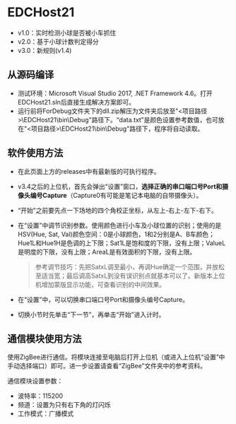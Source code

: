# EDCHost21

- v1.0：实时检测小球是否被小车抓住
- v2.0：基于小球计数判定得分
- v3.0：新规则(v1.4)

## 从源码编译
- 测试环境：Microsoft Visual Studio 2017, .NET Framework 4.6。打开EDCHost21.sln后直接生成解决方案即可。
- 运行前将ForDebug文件夹下的dll.zip解压为文件夹后放至"<项目路径>\EDCHost21\bin\Debug"路径下。“data.txt”是颜色设置参考数值，也可放在"<项目路径>\EDCHost21\bin\Debug"路径下，程序将自动读取。

## 软件使用方法
- 在此页面上方的releases中有最新版的可执行程序。
- v3.4之后的上位机，首先会弹出“设置”窗口，**选择正确的串口端口号Port和摄像头编号Capture**（Capture0有可能是笔记本电脑的自带摄像头）。
- “开始”之前要先点一下场地的四个角校正坐标，从左上-右上-左下-右下。
- 在“设置”中调节识别参数。使用颜色进行小车及小球位置的识别；使用的是HSV(Hue, Sat, Val)颜色空间：0是小球颜色，1和2分别是A、B车颜色；Hue1L和Hue1H是色调的上下限；Sat1L是饱和度的下限，没有上限；ValueL是明度的下限，没有上限；AreaL是有效面积的下限，没有上限。
  
  > 参考调节技巧：先把SatxL调至最小，再调Hue确定一个范围，并放松至适当宽；最后调高SatxL到没有误识别点就基本可以了。新版本上位机增加蒙版显示功能，可查看识别的中间效果。
- 在“设置”中，可以切换串口端口号Port和摄像头编号Capture。
- 切换小节时先单击“下一节”，再单击“开始”进入计时。

## 通信模块使用方法
使用ZigBee进行通信。将模块连接至电脑后打开上位机（或进入上位机“设置”中手动选择端口）即可。进一步设置请查看“ZigBee”文件夹中的参考资料。

通信模块设置参数：

- 波特率：115200
- 频道：设置为只有右下角的灯闪烁
- 工作模式：广播模式

